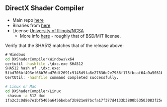## DirectX Shader Compiler

- Main repo [here](https://github.com/microsoft/DirectXShaderCompiler/)
- Binaries from [here](https://github.com/microsoft/DirectXShaderCompiler/releases/tag/v1.7.2308)
- License [University of Illinois/NCSA](https://github.com/microsoft/DirectXShaderCompiler/blob/main/LICENSE.TXT)
  - More info [here](https://en.wikipedia.org/wiki/University_of_Illinois/NCSA_Open_Source_License) - roughly that of BSD/MIT license.

Verify that the SHA512 matches that of the release above:

```bat
# Windows
cd DXShaderCompiler\Windows\x64
certutil -hashfile .\dxc.exe SHA512
SHA512 hash of .\dxc.exe:
5fbd706bf493ef66b76bd76df2691c9145d9fa8e27836e2e7936f175fbcaf64a9a5031b01d04ff6e5880b8b6d999cbc1882d4af2d865aa01a5c60efca8e74344
CertUtil: -hashfile command completed successfully.

```

```sh
# Linux or Mac
cd DXShaderCompiler/Linux
 shasum -a 512 dxc
1fa2c3c0d8e7e1bf5405a6456bebaf2b921e87bcfa17f377d4133b3800b53503083f25c7c28f7034d6222105236535159f4bb17946c168035ce85201c74b6dbf  dxc
```